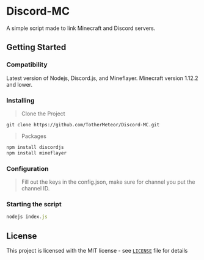 # Discord-MC
A simple script made to link Minecraft and Discord servers.
## Getting Started
### Compatibility
Latest version of Nodejs, Discord.js,
and Mineflayer. Minecraft version 1.12.2 and lower.
### Installing
> Clone the Project
```
git clone https://github.com/TotherMeteor/Discord-MC.git
```
> Packages
```js
npm install discordjs
npm install mineflayer
```
### Configuration
> Fill out the keys in the config.json, make sure for channel you put the channel ID.
### Starting the script
```js
nodejs index.js
```
## License
This project is licensed with the MIT license - see [`LICENSE`](https://github.com/TotherMeteor/Discord-MC/blob/master/LICENSE) file for details

